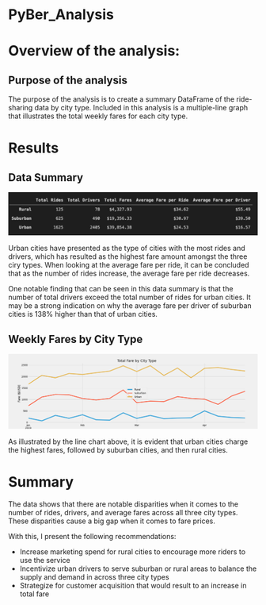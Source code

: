 # PyBer_Analysis

# Overview of the analysis: 

## Purpose of the analysis
The purpose of the analysis is to create a summary DataFrame of the ride-sharing data by city type. Included in this analysis is a multiple-line graph that illustrates the total weekly fares for each city type. 

# Results

## Data Summary 

![Pyber Summary DF](https://github.com/patrickryanpo/PyBer_Analysis/blob/main/analysis/pyber_summary_df.png)

Urban cities have presented as the type of cities with the most rides and drivers, which has resulted as the highest fare amount amongst the three ciry types. When looking at the average fare per ride, it can be concluded that as the number of rides increase, the average fare per ride decreases. 

One notable finding that can be seen in this data summary is that the number of total drivers exceed the total number of rides for urban cities. It may be a strong indication on why the average fare per driver of suburban cities is 138% higher than that of urban cities. 

## Weekly Fares by City Type

![Weekly Fares by City Type](https://github.com/patrickryanpo/PyBer_Analysis/blob/main/analysis/PyBer_fare_summary.png)

As illustrated by the line chart above, it is evident that urban cities charge the highest fares, followed by suburban cities, and then rural cities. 


# Summary
The data shows that there are notable disparities when it comes to the number of rides, drivers, and average fares across all three city types. These disparities cause a big gap when it comes to fare prices. 

With this, I present the following recommendations:

- Increase marketing spend for rural cities to encourage more riders to use the service 
- Incentivize urban drivers to serve suburban or rural areas to balance the supply and demand in across three city types
- Strategize for customer acquisition that would result to an increase in total fare